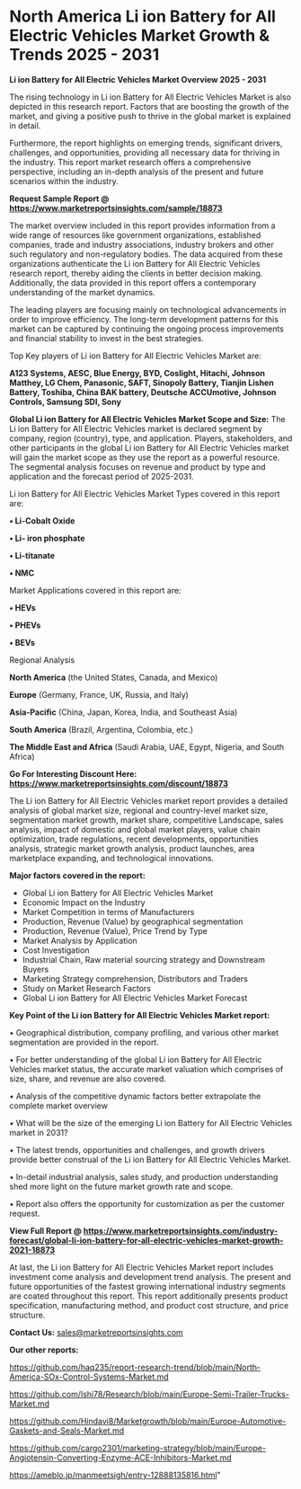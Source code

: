 # North America Li ion Battery for All Electric Vehicles Market Growth & Trends 2025 - 2031

<Strong> Li ion Battery for All Electric Vehicles Market Overview 2025 - 2031</strong>

The rising technology in Li ion Battery for All Electric Vehicles Market is also depicted in this research report. Factors that are boosting the growth of the market, and giving a positive push to thrive in the global market is explained in detail.

Furthermore, the report highlights on emerging trends, significant drivers, challenges, and opportunities, providing all necessary data for thriving in the industry. This report market research offers a comprehensive perspective, including an in-depth analysis of the present and future scenarios within the industry.

<strong>Request Sample Report @ <a href=https://www.marketreportsinsights.com/sample/18873>https://www.marketreportsinsights.com/sample/18873</a></strong>

The market overview included in this report provides information from a wide range of resources like government organizations, established companies, trade and industry associations, industry brokers and other such regulatory and non-regulatory bodies. The data acquired from these organizations authenticate the Li ion Battery for All Electric Vehicles research report, thereby aiding the clients in better decision making. Additionally, the data provided in this report offers a contemporary understanding of the market dynamics.

The leading players are focusing mainly on technological advancements in order to improve efficiency. The long-term development patterns for this market can be captured by continuing the ongoing process improvements and financial stability to invest in the best strategies.

Top Key players of Li ion Battery for All Electric Vehicles Market are:

<strong>A123 Systems, AESC, Blue Energy, BYD, Coslight, Hitachi, Johnson Matthey, LG Chem, Panasonic, SAFT, Sinopoly Battery, Tianjin Lishen Battery, Toshiba, China BAK battery, Deutsche ACCUmotive, Johnson Controls, Samsung SDI, Sony</strong>

<strong><b>Global Li ion Battery for All Electric Vehicles Market Scope and Size:</b></strong>
The Li ion Battery for All Electric Vehicles market is declared segment by company, region (country), type, and application. Players, stakeholders, and other participants in the global Li ion Battery for All Electric Vehicles market will gain the market scope as they use the report as a powerful resource. The segmental analysis focuses on revenue and product by type and application and the forecast period of 2025-2031.

Li ion Battery for All Electric Vehicles Market Types covered in this report are:

<strong>• Li-Cobalt Oxide

• Li- iron phosphate

• Li-titanate

• NMC</strong>

Market Applications covered in this report are:

<strong>• HEVs

• PHEVs

• BEVs</strong> 

Regional Analysis

<strong>North America</strong> (the United States, Canada, and Mexico)

<strong>Europe</strong> (Germany, France, UK, Russia, and Italy)

<strong>Asia-Pacific</strong> (China, Japan, Korea, India, and Southeast Asia)

<strong>South America</strong> (Brazil, Argentina, Colombia, etc.)

<strong>The Middle East and Africa</strong> (Saudi Arabia, UAE, Egypt, Nigeria, and South Africa)

<strong>Go For Interesting Discount Here: <a href=https://www.marketreportsinsights.com/discount/18873>https://www.marketreportsinsights.com/discount/18873</a></strong>

The Li ion Battery for All Electric Vehicles market report provides a detailed analysis of global market size, regional and country-level market size, segmentation market growth, market share, competitive Landscape, sales analysis, impact of domestic and global market players, value chain optimization, trade regulations, recent developments, opportunities analysis, strategic market growth analysis, product launches, area marketplace expanding, and technological innovations.

<strong><b>Major factors covered in the report:</b></strong>
<ul>
  <li>Global Li ion Battery for All Electric Vehicles Market </li>
  <li>Economic Impact on the Industry</li>
  <li>Market Competition in terms of Manufacturers</li>
  <li>Production, Revenue (Value) by geographical segmentation</li>
  <li>Production, Revenue (Value), Price Trend by Type</li>
  <li>Market Analysis by Application</li>
  <li>Cost Investigation</li>
  <li>Industrial Chain, Raw material sourcing strategy and Downstream Buyers</li>
  <li>Marketing Strategy comprehension, Distributors and Traders</li>
  <li>Study on Market Research Factors</li>
  <li>Global Li ion Battery for All Electric Vehicles Market Forecast</li>
</ul>

<strong><b>Key Point of the Li ion Battery for All Electric Vehicles Market report:</b></strong>

• Geographical distribution, company profiling, and various other market segmentation are provided in the report.

• For better understanding of the global Li ion Battery for All Electric Vehicles market status, the accurate market valuation which comprises of size, share, and revenue are also covered.

• Analysis of the competitive dynamic factors better extrapolate the complete market overview

• What will be the size of the emerging Li ion Battery for All Electric Vehicles market in 2031?

• The latest trends, opportunities and challenges, and growth drivers provide better construal of the Li ion Battery for All Electric Vehicles Market.

• In-detail industrial analysis, sales study, and production understanding shed more light on the future market growth rate and scope.

• Report also offers the opportunity for customization as per the customer request.

<strong><b>View Full Report @ <a href=https://www.marketreportsinsights.com/industry-forecast/global-li-ion-battery-for-all-electric-vehicles-market-growth-2021-18873>https://www.marketreportsinsights.com/industry-forecast/global-li-ion-battery-for-all-electric-vehicles-market-growth-2021-18873</a></b></strong>


At last, the Li ion Battery for All Electric Vehicles Market report includes investment come analysis and development trend analysis. The present and future opportunities of the fastest growing international industry segments are coated throughout this report. This report additionally presents product specification, manufacturing method, and product cost structure, and price structure.

<strong>Contact Us:</strong>
sales@marketreportsinsights.com

<strong>Our other reports:</strong>

<a href=https://github.com/haq235/report-research-trend/blob/main/North-America-SOx-Control-Systems-Market.md>https://github.com/haq235/report-research-trend/blob/main/North-America-SOx-Control-Systems-Market.md</a>

<a href=https://github.com/Ishi78/Research/blob/main/Europe-Semi-Trailer-Trucks-Market.md>https://github.com/Ishi78/Research/blob/main/Europe-Semi-Trailer-Trucks-Market.md</a>

<a href=https://github.com/Hindavi8/Marketgrowth/blob/main/Europe-Automotive-Gaskets-and-Seals-Market.md>https://github.com/Hindavi8/Marketgrowth/blob/main/Europe-Automotive-Gaskets-and-Seals-Market.md</a>

<a href=https://github.com/cargo2301/marketing-strategy/blob/main/Europe-Angiotensin-Converting-Enzyme-ACE-Inhibitors-Market.md>https://github.com/cargo2301/marketing-strategy/blob/main/Europe-Angiotensin-Converting-Enzyme-ACE-Inhibitors-Market.md</a>

<a href=https://ameblo.jp/manmeetsigh/entry-12888135816.html>https://ameblo.jp/manmeetsigh/entry-12888135816.html</a>"
